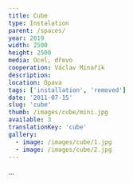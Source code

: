 ```yaml
---
title: Cube
type: Instalation
parent: /spaces/
year: 2019
width: 2500
height: 2500
media: Ocel, dřevo
cooperation: Václav Minařík
description: 
location: Opava
tags: ['installation', 'removed']
date: '2011-07-15'
slug: 'cube'
thumb: /images/cube/mini.jpg
available: 3
translationKey: 'cube'
gallery:
  - image: /images/cube/1.jpg
  - image: /images/cube/2.jpg
---
```

...

